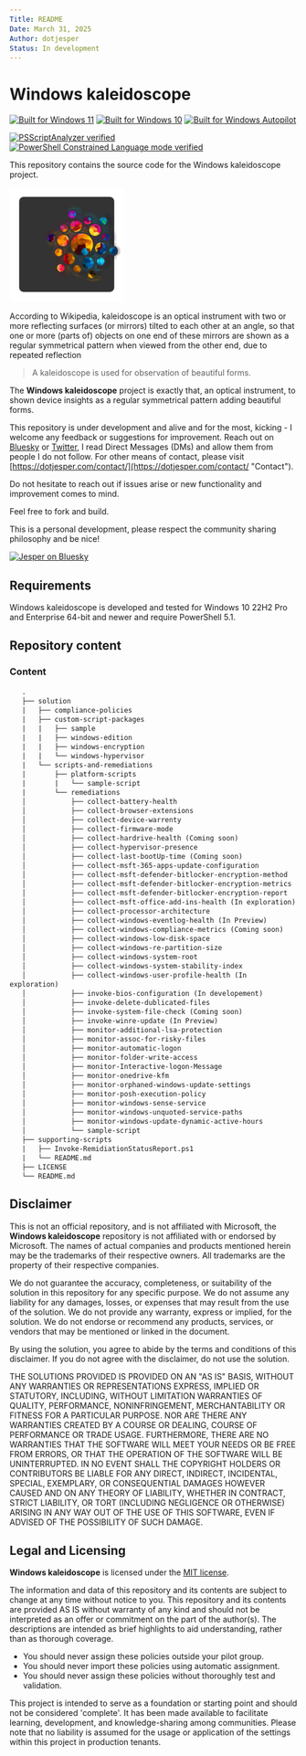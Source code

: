 ```yaml
---
Title: README
Date: March 31, 2025
Author: dotjesper
Status: In development
---
```


# Windows kaleidoscope

[![Built for Windows 11](https://img.shields.io/badge/Built%20for%20Windows%2011-Yes-blue?style=flat)](https://windows.com/ "Built for Windows 11")
[![Built for Windows 10](https://img.shields.io/badge/Built%20for%20Windows%2010-Yes-blue?style=flat)](https://windows.com/ "Built for Windows 10")
[![Built for Windows Autopilot](https://img.shields.io/badge/Built%20for%20Windows%20Autopilot-Yes-blue?style=flat)](https://docs.microsoft.com/en-us/mem/autopilot/windows-autopilot/ "Windows Autopilot")

[![PSScriptAnalyzer verified](https://img.shields.io/badge/PowerShell%20Script%20Analyzer%20verified-Yes-green?style=flat)](https://docs.microsoft.com/powershell/module/psscriptanalyzer/ "PowerShell Script Analyzer")
[![PowerShell Constrained Language mode verified](https://img.shields.io/badge/PowerShell%20Constrained%20Language%20mode%20verified-Yes-green?style=flat)](https://docs.microsoft.com/powershell/module/microsoft.powershell.core/about/about_language_modes/ "PowerShell Language mode")

This repository contains the source code for the Windows kaleidoscope project.

<img src="./solution/kaleidoscope.png" width="200" title="Windows kaleidoscope logo" >

According to Wikipedia, kaleidoscope is an optical instrument with two or more reflecting surfaces (or mirrors) tilted to each other at an angle, so that one or more (parts of) objects on one end of these mirrors are shown as a regular symmetrical pattern when viewed from the other end, due to repeated reflection

> A kaleidoscope is used for observation of beautiful forms.

The **Windows kaleidoscope** project is exactly that, an optical instrument, to shown device insights as a regular symmetrical pattern adding beautiful forms.

This repository is under development and alive and for the most, kicking - I welcome any feedback or suggestions for improvement. Reach out on [Bluesky](https://bsky.app/profile/dotjesper.bsky.social/ "dotjesper.bsky.social") or [Twitter](https://twitter.com/dotjesper/ "dotjesper"), I read Direct Messages (DMs) and allow them from people I do not follow. For other means of contact, please visit [https://dotjesper.com/contact/](https://dotjesper.com/contact/ "Contact").

Do not hesitate to reach out if issues arise or new functionality and improvement comes to mind.

Feel free to fork and build.

This is a personal development, please respect the community sharing philosophy and be nice!

[![Jesper on Bluesky](https://img.shields.io/badge/follow-@dotjesper.bsky.social-whitesmoke?style=social&logo=bluesky)](https://bsky.app/profile/dotjesper.bsky.social/ "Follow Jesper")

## Requirements

Windows kaleidoscope is developed and tested for Windows 10 22H2 Pro and Enterprise 64-bit and newer and require PowerShell 5.1.

## Repository content

### Content

```
   .
   ├── solution
   |   ├── compliance-policies
   |   ├── custom-script-packages
   |   |   ├── sample
   |   |   ├── windows-edition
   |   |   ├── windows-encryption
   |   |   └── windows-hypervisor
   |   └── scripts-and-remediations
   |       ├── platform-scripts
   |       |   └── sample-script
   |       └── remediations
   │           ├── collect-battery-health
   │           ├── collect-browser-extensions
   │           ├── collect-device-warrenty
   │           ├── collect-firmware-mode
   │           ├── collect-hardrive-health (Coming soon)
   │           ├── collect-hypervisor-presence
   │           ├── collect-last-bootUp-time (Coming soon)
   │           ├── collect-msft-365-apps-update-configuration
   │           ├── collect-msft-defender-bitlocker-encryption-method
   │           ├── collect-msft-defender-bitlocker-encryption-metrics
   │           ├── collect-msft-defender-bitlocker-encryption-report
   │           ├── collect-msft-office-add-ins-health (In exploration)
   │           ├── collect-processor-architecture
   │           ├── collect-windows-eventlog-health (In Preview)
   │           ├── collect-windows-compliance-metrics (Coming soon)
   │           ├── collect-windows-low-disk-space
   │           ├── collect-windows-re-partition-size
   │           ├── collect-windows-system-root
   │           ├── collect-windows-system-stability-index
   │           ├── collect-windows-user-profile-health (In exploration)
   │           ├── invoke-bios-configuration (In developement)
   │           ├── invoke-delete-dublicated-files
   │           ├── invoke-system-file-check (Coming soon)
   │           ├── invoke-winre-update (In Preview)
   │           ├── monitor-additional-lsa-protection
   │           ├── monitor-assoc-for-risky-files
   │           ├── monitor-automatic-logon
   │           ├── monitor-folder-write-access
   │           ├── monitor-Interactive-logon-Message
   │           ├── monitor-onedrive-kfm
   │           ├── monitor-orphaned-windows-update-settings
   │           ├── monitor-posh-execution-policy
   │           ├── monitor-windows-sense-service
   │           ├── monitor-windows-unquoted-service-paths
   │           ├── monitor-windows-update-dynamic-active-hours
   │           └── sample-script
   ├── supporting-scripts
   |   ├── Invoke-RemidiationStatusReport.ps1
   |   └── README.md
   ├── LICENSE
   └── README.md
```

## Disclaimer

This is not an official repository, and is not affiliated with Microsoft, the **Windows kaleidoscope** repository is not affiliated with or endorsed by Microsoft. The names of actual companies and products mentioned herein may be the trademarks of their respective owners. All trademarks are the property of their respective companies.

We do not guarantee the accuracy, completeness, or suitability of the solution in this repository for any specific purpose. We do not assume any liability for any damages, losses, or expenses that may result from the use of the solution. We do not provide any warranty, express or implied, for the solution. We do not endorse or recommend any products, services, or vendors that may be mentioned or linked in the document.

By using the solution, you agree to abide by the terms and conditions of this disclaimer. If you do not agree with the disclaimer, do not use the solution.

THE SOLUTIONS PROVIDED IS PROVIDED ON AN "AS IS" BASIS, WITHOUT ANY WARRANTIES OR REPRESENTATIONS EXPRESS, IMPLIED OR STATUTORY, INCLUDING, WITHOUT LIMITATION WARRANTIES OF QUALITY, PERFORMANCE, NONINFRINGEMENT, MERCHANTABILITY OR FITNESS FOR A PARTICULAR PURPOSE. NOR ARE THERE ANY WARRANTIES CREATED BY A COURSE OR DEALING, COURSE OF PERFORMANCE OR TRADE USAGE. FURTHERMORE, THERE ARE NO WARRANTIES THAT THE SOFTWARE WILL MEET YOUR NEEDS OR BE FREE FROM ERRORS, OR THAT THE OPERATION OF THE SOFTWARE WILL BE UNINTERRUPTED. IN NO EVENT SHALL THE COPYRIGHT HOLDERS OR CONTRIBUTORS BE LIABLE FOR ANY DIRECT, INDIRECT, INCIDENTAL, SPECIAL, EXEMPLARY, OR CONSEQUENTIAL DAMAGES HOWEVER CAUSED AND ON ANY THEORY OF LIABILITY, WHETHER IN CONTRACT, STRICT LIABILITY, OR TORT (INCLUDING NEGLIGENCE OR OTHERWISE) ARISING IN ANY WAY OUT OF THE USE OF THIS SOFTWARE, EVEN IF ADVISED OF THE POSSIBILITY OF SUCH DAMAGE.

## Legal and Licensing

**Windows kaleidoscope** is licensed under the [MIT license](./license 'MIT license').

The information and data of this repository and its contents are subject to change at any time without notice to you. This repository and its contents are provided AS IS without warranty of any kind and should not be interpreted as an offer or commitment on the part of the author(s). The descriptions are intended as brief highlights to aid understanding, rather than as thorough coverage.

- You should never assign these policies outside your pilot group.
- You should never import these policies using automatic assignment.
- You should never assign these policies without thoroughly test and validation.

This project is intended to serve as a foundation or starting point and should not be considered 'complete'. It has been made available to facilitate learning, development, and knowledge-sharing among communities. Please note that no liability is assumed for the usage or application of the settings within this project in production tenants.
